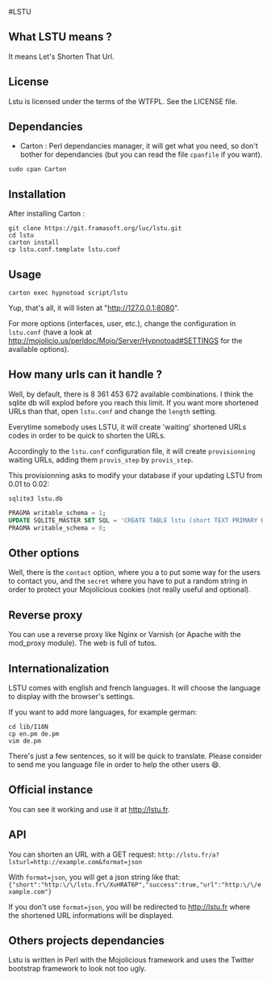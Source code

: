 #LSTU

## What LSTU means ?
It means Let's Shorten That Url.

## License
Lstu is licensed under the terms of the WTFPL. See the LICENSE file.

## Dependancies
* Carton : Perl dependancies manager, it will get what you need, so don't bother for dependancies (but you can read the file `cpanfile` if you want).

```shell
sudo cpan Carton
```

## Installation
After installing Carton :
```shell
git clone https://git.framasoft.org/luc/lstu.git
cd lstu
carton install
cp lstu.conf.template lstu.conf
```

## Usage
```
carton exec hypnotoad script/lstu
```

Yup, that's all, it will listen at "http://127.0.0.1:8080".

For more options (interfaces, user, etc.), change the configuration in `lstu.conf` (have a look at http://mojolicio.us/perldoc/Mojo/Server/Hypnotoad#SETTINGS for the available options).

## How many urls can it handle ?
Well, by default, there is 8 361 453 672 available combinations. I think the sqlite db will explod before you reach this limit. If you want more shortened URLs than that, open `lstu.conf` and change the `length` setting.

Everytime somebody uses LSTU, it will create 'waiting' shortened URLs codes in order to be quick to shorten the URLs.

Accordingly to the `lstu.conf` configuration file, it will create `provisionning` waiting URLs, adding them `provis_step` by `provis_step`.

This provisionning asks to modify your database if your updating LSTU from 0.01 to 0.02:
```shell
sqlite3 lstu.db
```

```SQL
PRAGMA writable_schema = 1;
UPDATE SQLITE_MASTER SET SQL = 'CREATE TABLE lstu (short TEXT PRIMARY KEY, url TEXT, counter INTEGER, timestamp INTEGER)' WHERE NAME = 'lstu';
PRAGMA writable_schema = 0;
```

## Other options
Well, there is the `contact` option, where you a to put some way for the users to contact you, and the `secret` where you have to put a random string in order to protect your Mojolicious cookies (not really useful and optional).

## Reverse proxy
You can use a reverse proxy like Nginx or Varnish (or Apache with the mod\_proxy module). The web is full of tutos.

## Internationalization
LSTU comes with english and french languages. It will choose the language to display with the browser's settings.

If you want to add more languages, for example german:
```shell
cd lib/I18N
cp en.pm de.pm
vim de.pm
```

There's just a few sentences, so it will be quick to translate. Please consider to send me you language file in order to help the other users :smile:.

## Official instance
You can see it working and use it at http://lstu.fr.

## API
You can shorten an URL with a GET request:
`http://lstu.fr/a?lsturl=http://example.com&format=json`

With `format=json`, you will get a json string like that:
`{"short":"http:\/\/lstu.fr\/XuHRAT6P","success":true,"url":"http:\/\/example.com"}`

If you don't use `format=json`, you will be redirected to http://lstu.fr where the shortened URL informations will be displayed.

## Others projects dependancies
Lstu is written in Perl with the Mojolicious framework and uses the Twitter bootstrap framework to look not too ugly.